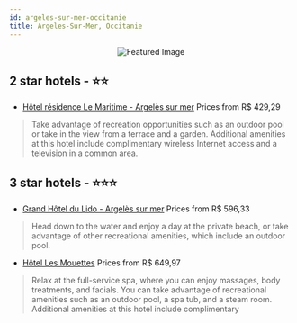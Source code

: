 ```yaml
---
id: argeles-sur-mer-occitanie
title: Argeles-Sur-Mer, Occitanie
---
```


<center><img src="https://i.travelapi.com/hotels/4000000/3920000/3918600/3918575/1078cb90_z.jpg" alt="Featured Image" /></center>


##  2 star hotels - ⭐️⭐️

-    [Hôtel résidence Le Maritime - Argelès sur mer](https://us.hurb.com/hotels/argeles-sur-mer/hotel-residence-le-maritime-argeles-sur-mer-JNP-JP654606?cmp=18055) Prices from R$ 429,29
   > Take advantage of recreation opportunities such as an outdoor pool or take in the view from a terrace and a garden. Additional amenities at this hotel include complimentary wireless Internet access and a television in a common area.

##  3 star hotels - ⭐️⭐️⭐️

-    [Grand Hôtel du Lido - Argelès sur mer](https://us.hurb.com/hotels/argeles-sur-mer/grand-hotel-du-lido-argeles-sur-mer-JNP-JP743338?cmp=18055) Prices from R$ 596,33
   > Head down to the water and enjoy a day at the private beach, or take advantage of other recreational amenities, which include an outdoor pool.
-    [Hôtel Les Mouettes](https://us.hurb.com/hotels/argeles-sur-mer/hotel-les-mouettes-JNP-JP840745?cmp=18055) Prices from R$ 649,97
   > Relax at the full-service spa, where you can enjoy massages, body treatments, and facials. You can take advantage of recreational amenities such as an outdoor pool, a spa tub, and a steam room. Additional amenities at this hotel include complimentary
